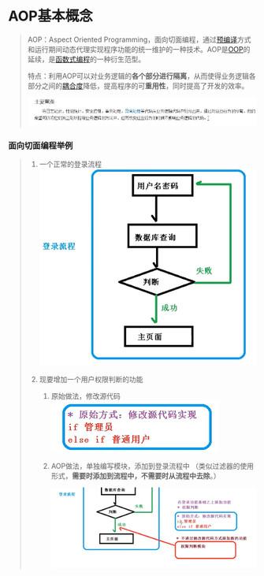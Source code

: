 # AOP基本概念

> AOP：Aspect Oriented Programming，面向切面编程，通过[预编译](https://baike.baidu.com/item/预编译/3191547)方式和运行期间动态代理实现程序功能的统一维护的一种技术。AOP是[OOP](https://baike.baidu.com/item/OOP)的延续，是[函数式编程](https://baike.baidu.com/item/函数式编程/4035031)的一种衍生范型。
>
> 特点：利用AOP可以对业务逻辑的**各个部分进行隔离**，从而使得业务逻辑各部分之间的[耦合度](https://baike.baidu.com/item/耦合度/2603938)降低，提高程序的可**重用性**，同时提高了开发的效率。
>
> ![image-20210823204022514](image/image-20210823204022514.png)

### 面向切面编程举例

> 1. 一个正常的登录流程
>     ![image-20210823204607832](image/image-20210823204607832.png)
>
> 2. 现要增加一个用户权限判断的功能
>
>     1. 原始做法，修改源代码
>         ![image-20210823204700630](image/image-20210823204700630.png)
>
>     2. AOP做法，单独编写模块，添加到登录流程中
>         （类似过滤器的使用形式，**需要时添加到流程中，不需要时从流程中去除**。）
>
>         ![image-20210823204748708](image/image-20210823204748708.png)
